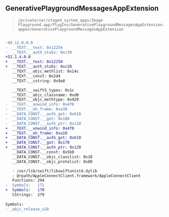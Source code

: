 ## GenerativePlaygroundMessagesAppExtension

> `/private/var/staged_system_apps/Image Playground.app/PlugIns/GenerativePlaygroundMessagesAppExtension.appex/GenerativePlaygroundMessagesAppExtension`

```diff

-49.12.0.0.0
-  __TEXT.__text: 0x12254
-  __TEXT.__auth_stubs: 0xc30
+52.1.4.0.0
+  __TEXT.__text: 0x12250
+  __TEXT.__auth_stubs: 0xc20
   __TEXT.__objc_methlist: 0x14c
   __TEXT.__const: 0x2d4
   __TEXT.__cstring: 0x9a8

   __TEXT.__swift5_types: 0x1c
   __TEXT.__objc_classname: 0xd0
   __TEXT.__objc_methtype: 0x429
-  __TEXT.__unwind_info: 0x4f0
-  __TEXT.__eh_frame: 0xa38
-  __DATA_CONST.__auth_got: 0x618
-  __DATA_CONST.__got: 0x180
-  __DATA_CONST.__auth_ptr: 0x110
+  __TEXT.__unwind_info: 0x4f8
+  __TEXT.__eh_frame: 0xa10
+  __DATA_CONST.__auth_got: 0x610
+  __DATA_CONST.__got: 0x170
+  __DATA_CONST.__auth_ptr: 0x120
   __DATA_CONST.__const: 0x5b0
   __DATA_CONST.__objc_classlist: 0x18
   __DATA_CONST.__objc_protolist: 0x80

   - /usr/lib/swift/libswiftunistd.dylib
   - @rpath/AppleConnectClient.framework/AppleConnectClient
   Functions: 294
-  Symbols:   171
+  Symbols:   170
   CStrings:  279
 
Symbols:
- _objc_release_x28

```
